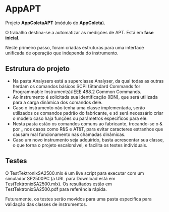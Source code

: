 # AppAPT

Projeto **AppColetaAPT** (módulo do **AppColeta**).


O trabalho destina-se a automatizar as medições de APT. Está em **fase inicial**.

Neste primeiro passo, foram criadas estruturas para uma interface unificada de operação que independa do instrumento.

## Estrutura do projeto

- Na pasta Analysers está a superclasse Analyser, da qual todas as outras herdam os comandos básicos SCPI (Standard Commands for Programmable Instruments)/IEEE 488.2 Common Commands.
- Ao instrumento é solicitada sua identificação (IDN), que será utilizada para a carga dinâmica dos comandos dele.
- Caso o instrumento não tenha uma classe implementada, serão utilizados os comandos padrão do fabricante, e só será necessário criar o modelo caso haja funções ou parâmetros específicos para ele. 
- Nesta pasta estão os comandos comuns ao fabricante, trocando-se o & por _ nos casos como R&S e AT&T, para evitar caracteres estranhos que causam mal funcionamento nas chamadas dinâmicas.
- Caso um novo instrumento seja adquirido, basta acrescentar sua classe, o que torna o projeto escalonável, e facilita os testes individuais. 

## Testes

O TestTektronixSA2500.mlx é um live script para executar com um simulador SP2500PC (a URL para Download está em TestTektronixSA2500.mlx).
Os resultados estão em TestTektronixSA2500.pdf para referência rápida.

Futuramente, os testes serão movidos para uma pasta específica para validação das classes de instrumentos.

